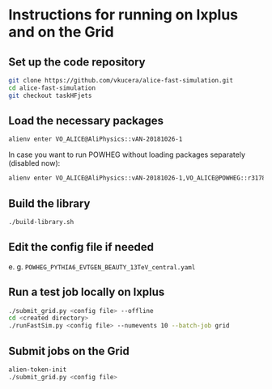 # Instructions for running on lxplus and on the Grid

## Set up the code repository

~~~~bash
git clone https://github.com/vkucera/alice-fast-simulation.git
cd alice-fast-simulation
git checkout taskHFjets
~~~~

## Load the necessary packages

~~~~bash
alienv enter VO_ALICE@AliPhysics::vAN-20181026-1
~~~~
In case you want to run POWHEG without loading packages separately (disabled now):
~~~~bash
alienv enter VO_ALICE@AliPhysics::vAN-20181026-1,VO_ALICE@POWHEG::r3178-alice1-1
~~~~

## Build the library

~~~~bash
./build-library.sh
~~~~

## Edit the config file if needed

e. g. `POWHEG_PYTHIA6_EVTGEN_BEAUTY_13TeV_central.yaml`

## Run a test job locally on lxplus

~~~~bash
./submit_grid.py <config file> --offline
cd <created directory>
./runFastSim.py <config file> --numevents 10 --batch-job grid
~~~~

## Submit jobs on the Grid

~~~~bash
alien-token-init
./submit_grid.py <config file>
~~~~

